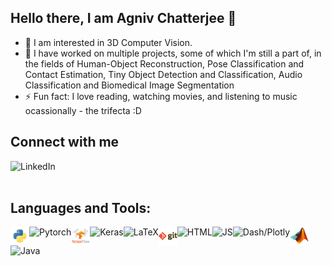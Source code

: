 ## Hello there, I am Agniv Chatterjee 👋
- 🌱 I am interested in 3D Computer Vision.
- 👯 I have worked on multiple projects, some of which I'm still a part of, in the fields of Human-Object Reconstruction, Pose Classification and Contact Estimation, Tiny Object Detection and Classification, Audio Classification and Biomedical Image Segmentation
- ⚡ Fun fact: I love reading, watching movies, and listening to music ocassionally - the trifecta :D

## Connect with me
[<img align="left" alt="LinkedIn" src="https://img.shields.io/badge/linkedin-%230077B5.svg?&style=for-the-badge&logo=linkedin&logoColor=white" />][linkedin]
<br />
<br />

## Languages and Tools:

<img align="left" alt="Python" height="30px" src="https://raw.githubusercontent.com/github/explore/80688e429a7d4ef2fca1e82350fe8e3517d3494d/topics/python/python.png" />
<img align="left" alt="Pytorch" height="30px" src="https://upload.wikimedia.org/wikipedia/commons/1/10/PyTorch_logo_icon.svg" />
<img align="left" alt="Tensorflow" height="30px" src="https://raw.githubusercontent.com/github/explore/80688e429a7d4ef2fca1e82350fe8e3517d3494d/topics/tensorflow/tensorflow.png" />
<img align="left" alt="Keras" height="30px" src="https://upload.wikimedia.org/wikipedia/commons/a/ae/Keras_logo.svg" />
<img align="left" alt="LaTeX" height="30px" src="https://upload.wikimedia.org/wikipedia/commons/9/92/LaTeX_logo.svg" />
<img align="left" alt="Git" height="30px" src="https://raw.githubusercontent.com/github/explore/80688e429a7d4ef2fca1e82350fe8e3517d3494d/topics/git/git.png" />
<img align="left" alt="HTML" height="30px" src="https://upload.wikimedia.org/wikipedia/commons/thumb/6/61/HTML5_logo_and_wordmark.svg/1024px-HTML5_logo_and_wordmark.svg.png" />
<img align="left" alt="JS" height="30px" src="https://upload.wikimedia.org/wikipedia/commons/6/6a/JavaScript-logo.png" />
<img align="left" alt="Dash/Plotly" height="30px" src="https://upload.wikimedia.org/wikipedia/commons/8/8a/Plotly-logo.png" />
<img align="left" alt="MATLAB" height="30px" src="https://raw.githubusercontent.com/github/explore/80688e429a7d4ef2fca1e82350fe8e3517d3494d/topics/matlab/matlab.png" />
<img align="left" alt="Java" height="30px" src="https://upload.wikimedia.org/wikipedia/en/thumb/3/30/Java_programming_language_logo.svg/800px-Java_programming_language_logo.svg.png" />
<br></br>

[linkedin]: https://www.linkedin.com/in/JohnDoe13
